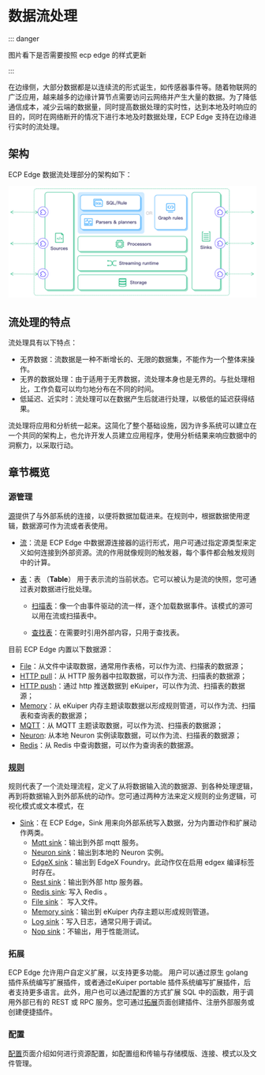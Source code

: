 # 数据流处理

::: danger

图片看下是否需要按照 ecp edge 的样式更新

:::

在边缘侧，大部分数据都是以连续流的形式诞生，如传感器事件等。随着物联网的广泛应用，越来越多的边缘计算节点需要访问云网络并产生大量的数据。为了降低通信成本，减少云端的数据量，同时提高数据处理的实时性，达到本地及时响应的目的，同时在网络断开的情况下进行本地及时数据处理，ECP Edge 支持在边缘进行实时的流处理。

## 架构

ECP Edge 数据流处理部分的架构如下：

![arch](./_assets/arch.png)

## 流处理的特点

流处理具有以下特点：

- 无界数据：流数据是一种不断增长的、无限的数据集，不能作为一个整体来操作。
- 无界的数据处理：由于适用于无界数据，流处理本身也是无界的。与批处理相比，工作负载可以均匀地分布在不同的时间。
- 低延迟、近实时：流处理可以在数据产生后就进行处理，以极低的延迟获得结果。

流处理将应用和分析统一起来。这简化了整个基础设施，因为许多系统可以建立在一个共同的架构上，也允许开发人员建立应用程序，使用分析结果来响应数据中的洞察力，以采取行动。

## 章节概览

### 源管理

[源](./source.md)提供了与外部系统的连接，以便将数据加载进来。在规则中，根据数据使用逻辑，数据源可作为流或者表使用。 

- [流](./stream.md)：流是 ECP Edge 中数据源连接器的运行形式，用户可通过指定源类型来定义如何连接到外部资源。流的作用就像规则的触发器，每个事件都会触发规则中的计算。

- [表](./tables.md)：表 （**Table**） 用于表示流的当前状态。它可以被认为是流的快照，您可通过表对数据进行批处理。

  - [扫描表](./scan.md)：像一个由事件驱动的流一样，逐个加载数据事件。该模式的源可以用在流或扫描表中。

  - [查找表](./lookup.md)：在需要时引用外部内容，只用于查找表。

目前 ECP Edge 内置以下数据源：

- [File](./file.md)：从文件中读取数据，通常用作表格，可以作为流、扫描表的数据源；
- [HTTP pull](./http_pull.md)：从 HTTP 服务器中拉取数据，可以作为流、扫描表的数据源；
- [HTTP push](./http_push.md)：通过 http 推送数据到 eKuiper，可以作为流、扫描表的数据源；
- [Memory](./memory.md)：从 eKuiper 内存主题读取数据以形成规则管道，可以作为流、扫描表和查询表的数据源；
- [MQTT](./mqtt.md)：从 MQTT 主题读取数据，可以作为流、扫描表的数据源；
- [Neuron](./neuron.md): 从本地 Neuron 实例读取数据，可以作为流、扫描表的数据源；
- [Redis](./redis.md)：从 Redis 中查询数据，可以作为查询表的数据源。

### [规则](./rules.md)

规则代表了一个流处理流程，定义了从将数据输入流的数据源、到各种处理逻辑，再到将数据输入到外部系统的动作。您可通过两种方法来定义规则的业务逻辑，可视化模式或文本模式，在

- [Sink](./sink.md)：在 ECP Edge，Sink 用来向外部系统写入数据，分为内置动作和扩展动作两类。
  - [Mqtt sink](https://ekuiper.org/docs/zh/latest/guide/sinks/builtin/mqtt.html)：输出到外部 mqtt 服务。
  - [Neuron sink](https://ekuiper.org/docs/zh/latest/guide/sinks/builtin/neuron.html)：输出到本地的 Neuron 实例。
  - [EdgeX sink](https://ekuiper.org/docs/zh/latest/guide/sinks/builtin/edgex.html)：输出到 EdgeX Foundry。此动作仅在启用 edgex 编译标签时存在。
  - [Rest sink](https://ekuiper.org/docs/zh/latest/guide/sinks/builtin/rest.html)：输出到外部 http 服务器。
  - [Redis sink](https://ekuiper.org/docs/zh/latest/guide/sinks/builtin/redis.html): 写入 Redis 。
  - [File sink](https://ekuiper.org/docs/zh/latest/guide/sinks/builtin/file.html)： 写入文件。
  - [Memory sink](https://ekuiper.org/docs/zh/latest/guide/sinks/builtin/memory.html)：输出到 eKuiper 内存主题以形成规则管道。
  - [Log sink](https://ekuiper.org/docs/zh/latest/guide/sinks/builtin/log.html)：写入日志，通常只用于调试。
  - [Nop sink](https://ekuiper.org/docs/zh/latest/guide/sinks/builtin/nop.html)：不输出，用于性能测试。

### 拓展

ECP Edge 允许用户自定义扩展，以支持更多功能。 用户可以通过原生 golang 插件系统编写扩展插件，或者通过eKuiper portable 插件系统编写扩展插件，后者支持更多语言。此外，用户也可以通过配置的方式扩展 SQL 中的函数，用于调用外部已有的 REST 或 RPC 服务。您可通过[拓展](./extension.md)页面创建插件、注册外部服务或创建便捷插件。

### 配置

[配置](./config.md)页面介绍如何进行资源配置，如配置组和传输与存储模版、连接、模式以及文件管理。

